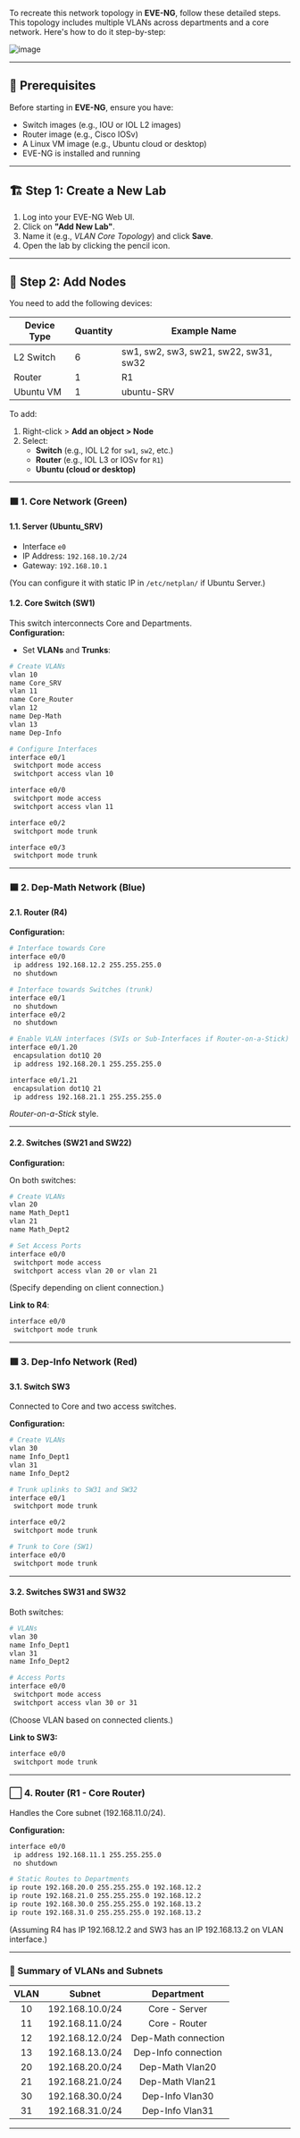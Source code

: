 To recreate this network topology in **EVE-NG**, follow these detailed steps. This topology includes multiple VLANs across departments and a core network. Here's how to do it step-by-step:


![image](https://github.com/user-attachments/assets/d82c4025-4732-4bf7-b623-6f27b0e1936e)

---

## 🧰 **Prerequisites**
Before starting in **EVE-NG**, ensure you have:
- Switch images (e.g., IOU or IOL L2 images)
- Router image (e.g., Cisco IOSv)
- A Linux VM image (e.g., Ubuntu cloud or desktop)
- EVE-NG is installed and running

---

## 🏗️ **Step 1: Create a New Lab**
1. Log into your EVE-NG Web UI.
2. Click on **"Add New Lab"**.
3. Name it (e.g., *VLAN Core Topology*) and click **Save**.
4. Open the lab by clicking the pencil icon.

---

## 🧱 **Step 2: Add Nodes**

You need to add the following devices:

| Device Type | Quantity | Example Name |
|-------------|----------|--------------|
| L2 Switch   | 6        | sw1, sw2, sw3, sw21, sw22, sw31, sw32 |
| Router      | 1        | R1           |
| Ubuntu VM   | 1        | ubuntu-SRV   |

To add:
1. Right-click > **Add an object > Node**
2. Select:
   - **Switch** (e.g., IOL L2 for `sw1`, `sw2`, etc.)
   - **Router** (e.g., IOL L3 or IOSv for `R1`)
   - **Ubuntu (cloud or desktop)**

---

### 🟩 1. Core Network (Green)

#### 1.1. Server (Ubuntu_SRV)
- Interface `e0`
- IP Address: `192.168.10.2/24`
- Gateway: `192.168.10.1`

(You can configure it with static IP in `/etc/netplan/` if Ubuntu Server.)

#### 1.2. Core Switch (SW1)

This switch interconnects Core and Departments.  
**Configuration:**
- Set **VLANs** and **Trunks**:

```bash
# Create VLANs
vlan 10
name Core_SRV
vlan 11
name Core_Router
vlan 12
name Dep-Math
vlan 13
name Dep-Info

# Configure Interfaces
interface e0/1
 switchport mode access
 switchport access vlan 10

interface e0/0
 switchport mode access
 switchport access vlan 11

interface e0/2
 switchport mode trunk

interface e0/3
 switchport mode trunk
```

---
  
### 🟦 2. Dep-Math Network (Blue)

#### 2.1. Router (R4)

**Configuration:**
```bash
# Interface towards Core
interface e0/0
 ip address 192.168.12.2 255.255.255.0
 no shutdown

# Interface towards Switches (trunk)
interface e0/1
 no shutdown
interface e0/2
 no shutdown

# Enable VLAN interfaces (SVIs or Sub-Interfaces if Router-on-a-Stick)
interface e0/1.20
 encapsulation dot1Q 20
 ip address 192.168.20.1 255.255.255.0

interface e0/1.21
 encapsulation dot1Q 21
 ip address 192.168.21.1 255.255.255.0
```

*Router-on-a-Stick* style.

---

#### 2.2. Switches (SW21 and SW22)

**Configuration:**

On both switches:
```bash
# Create VLANs
vlan 20
name Math_Dept1
vlan 21
name Math_Dept2

# Set Access Ports
interface e0/0
 switchport mode access
 switchport access vlan 20 or vlan 21
```
(Specify depending on client connection.)

**Link to R4**:
```bash
interface e0/0
 switchport mode trunk
```

---

### 🟥 3. Dep-Info Network (Red)

#### 3.1. Switch SW3

Connected to Core and two access switches.

**Configuration:**

```bash
# Create VLANs
vlan 30
name Info_Dept1
vlan 31
name Info_Dept2

# Trunk uplinks to SW31 and SW32
interface e0/1
 switchport mode trunk

interface e0/2
 switchport mode trunk

# Trunk to Core (SW1)
interface e0/0
 switchport mode trunk
```

---

#### 3.2. Switches SW31 and SW32

Both switches:

```bash
# VLANs
vlan 30
name Info_Dept1
vlan 31
name Info_Dept2

# Access Ports
interface e0/0
 switchport mode access
 switchport access vlan 30 or 31
```
(Choose VLAN based on connected clients.)

**Link to SW3:**
```bash
interface e0/0
 switchport mode trunk
```

---

### ⬜ 4. Router (R1 - Core Router)

Handles the Core subnet (192.168.11.0/24).

**Configuration:**
```bash
interface e0/0
 ip address 192.168.11.1 255.255.255.0
 no shutdown

# Static Routes to Departments
ip route 192.168.20.0 255.255.255.0 192.168.12.2
ip route 192.168.21.0 255.255.255.0 192.168.12.2
ip route 192.168.30.0 255.255.255.0 192.168.13.2
ip route 192.168.31.0 255.255.255.0 192.168.13.2
```

(Assuming R4 has IP 192.168.12.2 and SW3 has an IP 192.168.13.2 on VLAN interface.)

---

### 🌟 Summary of VLANs and Subnets

| VLAN | Subnet            | Department         |
|:----:|:-----------------:|:------------------:|
| 10   | 192.168.10.0/24    | Core - Server      |
| 11   | 192.168.11.0/24    | Core - Router      |
| 12   | 192.168.12.0/24    | Dep-Math connection |
| 13   | 192.168.13.0/24    | Dep-Info connection |
| 20   | 192.168.20.0/24    | Dep-Math Vlan20    |
| 21   | 192.168.21.0/24    | Dep-Math Vlan21    |
| 30   | 192.168.30.0/24    | Dep-Info Vlan30    |
| 31   | 192.168.31.0/24    | Dep-Info Vlan31    |

---


